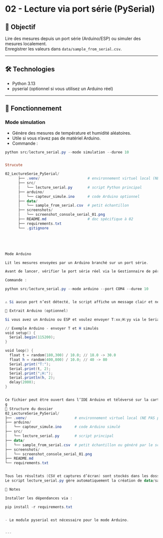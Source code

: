 # 02 - Lecture via port série (PySerial)

## 🎯 Objectif
Lire des mesures depuis un port série (Arduino/ESP) ou simuler des mesures localement.  
Enregistrer les valeurs dans `data/sample_from_serial.csv`.

---

## 🛠 Technologies
- Python 3.13
- pyserial (optionnel si vous utilisez un Arduino réel)

---

## 🔹 Fonctionnement

### Mode simulation
- Génère des mesures de température et humidité aléatoires.  
- Utile si vous n’avez pas de matériel Arduino.  
- Commande :  
```powershell
python src/lecture_serial.py --mode simulation --duree 10


Strucute

02_LectureSerie_PySerial/
      ├── .venv/                      # environnement virtuel local (NE PAS pousser sur GitHub)
      ├── src/
      │   └── lecture_serial.py       # script Python principal
      ├── arduino/
      │   └── capteur_simule.ino      # code Arduino optionnel
      ├── data/
      │   └── sample_from_serial.csv  # petit échantillon
      ├── screenshots/
      │   └── screenshot_console_serial_01.png
      ├── README.md                   # doc spécifique à 02
      ├── requirements.txt
      └── .gitignore





Mode Arduino

Lit les mesures envoyées par un Arduino branché sur un port série.

Avant de lancer, vérifier le port série réel via le Gestionnaire de périphériques (ex : COM4).

Commande :

python src/lecture_serial.py --mode arduino --port COM4 --duree 10


⚠️ Si aucun port n’est détecté, le script affiche un message clair et ne démarre pas.

🔹 Extrait Arduino (optionnel)

Si vous avez un Arduino ou ESP et voulez envoyer T:xx;H:yy via le Serial, utilisez ce code (arduino/capteur_simule.ino) :

// Exemple Arduino - envoyer T et H simulés
void setup() {
  Serial.begin(115200);
}

void loop() {
  float t = random(180,300) / 10.0; // 18.0 -> 30.0
  float h = random(400,800) / 10.0; // 40 -> 80
  Serial.print("T:");
  Serial.print(t, 2);
  Serial.print(";H:");
  Serial.println(h, 2);
  delay(2000);
}


Ce fichier peut être ouvert dans l’IDE Arduino et téléversé sur la carte.
g
🔹 Structure du dossier
02_LectureSerie_PySerial/
├── .venv/                      # environnement virtuel local (NE PAS pousser sur GitHub)
├── arduino/
│   └── capteur_simule.ino      # code Arduino simulé
├── src/
│   └── lecture_serial.py       # script principal
├── data/
│   └── sample_from_serial.csv  # petit échantillon ou généré par le script
├── screenshots/
│   └── screenshot_console_serial_01.png
├── README.md
└── requirements.txt


Tous les résultats (CSV et captures d’écran) sont stockés dans les dossiers respectifs.
Le script lecture_serial.py gère automatiquement la création de data/sample_from_serial.csv.

🔹 Notes

Installer les dépendances via :

pip install -r requirements.txt


- Le module pyserial est nécessaire pour le mode Arduino.


---
